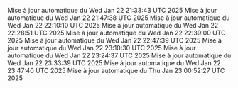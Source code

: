 Mise à jour automatique du Wed Jan 22 21:33:43 UTC 2025
Mise à jour automatique du Wed Jan 22 21:47:38 UTC 2025
Mise à jour automatique du Wed Jan 22 22:10:10 UTC 2025
Mise à jour automatique du Wed Jan 22 22:28:51 UTC 2025
Mise à jour automatique du Wed Jan 22 22:39:00 UTC 2025
Mise à jour automatique du Wed Jan 22 22:47:39 UTC 2025
Mise à jour automatique du Wed Jan 22 23:10:30 UTC 2025
Mise à jour automatique du Wed Jan 22 23:24:37 UTC 2025
Mise à jour automatique du Wed Jan 22 23:33:39 UTC 2025
Mise à jour automatique du Wed Jan 22 23:47:40 UTC 2025
Mise à jour automatique du Thu Jan 23 00:52:27 UTC 2025
